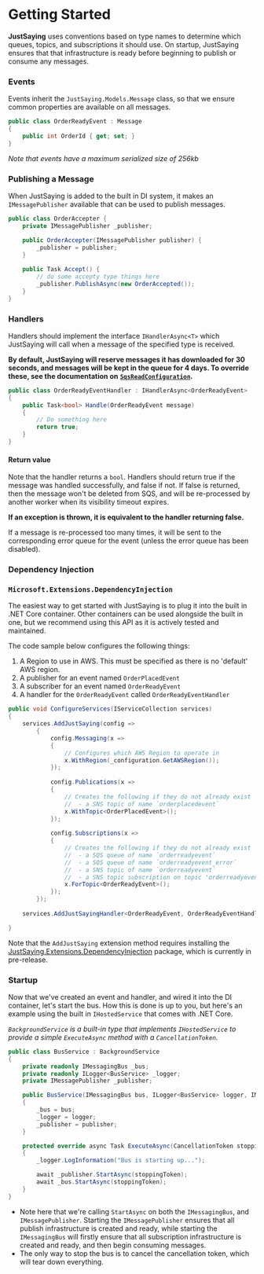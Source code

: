 # Getting Started

**JustSaying** uses conventions based on type names to determine which queues, topics, and subscriptions it should use. On startup, JustSaying ensures that that infrastructure is ready before beginning to publish or consume any messages.

### Events

Events inherit the `JustSaying.Models.Message` class, so that we ensure common properties are available on all messages.

```csharp
public class OrderReadyEvent : Message
{
    public int OrderId { get; set; }
}
```

_Note that events have a maximum serialized size of 256kb_

### Publishing a Message

When JustSaying is added to the built in DI system, it makes an `IMessagePublisher` available that can be used to publish messages.

```csharp
public class OrderAccepter {
    private IMessagePublisher _publisher;

    public OrderAccepter(IMessagePublisher publisher) {
        _publisher = publisher;
    }
    
    public Task Accept() {
        // do some accepty type things here
        _publisher.PublishAsync(new OrderAccepted());
    }
}
```

### Handlers

Handlers should implement the interface `IHandlerAsync<T>` which JustSaying will call when a message of the specified type is received.

**By default, JustSaying will reserve messages it has downloaded for 30 seconds, and messages will be kept in the queue for 4 days. To override these, see the documentation on** [**`SqsReadConfiguration`**](subscriptions/configuration/sqsreadconfiguration.md)**.**

```csharp
public class OrderReadyEventHandler : IHandlerAsync<OrderReadyEvent>
{
    public Task<bool> Handle(OrderReadyEvent message)
    {
        // Do something here
        return true;
    }
}
```

#### Return value

Note that the handler returns a `bool`. Handlers should return true if the message was handled successfully, and false if not. If false is returned, then the message won't be deleted from SQS, and will be re-processed by another worker when its visibility timeout expires. 

**If an exception is thrown, it is equivalent to the handler returning false.**

If a message is re-processed too many times, it will be sent to the corresponding error queue for the event \(unless the error queue has been disabled\).

### Dependency Injection

### `Microsoft.Extensions.DependencyInjection`

The easiest way to get started with JustSaying is to plug it into the built in .NET Core container. Other containers can be used alongside the built in one, but we recommend using this API as it is actively tested and maintained.

The code sample below configures the following things:

1. A Region to use in AWS. This must be specified as there is no 'default' AWS region.
2. A publisher for an event named `OrderPlacedEvent`
3. A subscriber for an event named `OrderReadyEvent`
4. A handler for the `OrderReadyEvent` called `OrderReadyEventHandler`

```csharp
public void ConfigureServices(IServiceCollection services)
{
    services.AddJustSaying(config =>
        {
            config.Messaging(x =>
            {
                // Configures which AWS Region to operate in
                x.WithRegion(_configuration.GetAWSRegion());
            });
                
            config.Publications(x =>
            {
                // Creates the following if they do not already exist
                //  - a SNS topic of name `orderplacedevent`
                x.WithTopic<OrderPlacedEvent>();
            });
                
            config.Subscriptions(x =>
            {
                // Creates the following if they do not already exist
                //  - a SQS queue of name `orderreadyevent`
                //  - a SQS queue of name `orderreadyevent_error`
                //  - a SNS topic of name `orderreadyevent`
                //  - a SNS topic subscription on topic 'orderreadyevent' and queue 'orderreadyevent'
                x.ForTopic<OrderReadyEvent>();
            });
        });
        
    services.AddJustSayingHandler<OrderReadyEvent, OrderReadyEventHandler>();

}
```

Note that the `AddJustSaying` extension method requires installing the [JustSaying.Extensions.DependencyInjection](https://www.nuget.org/packages/JustSaying.Extensions.DependencyInjection.Microsoft/7.0.0-beta.1) package, which is currently in pre-release.

### Startup

Now that we've created an event and handler, and wired it into the DI container, let's start the bus. How this is done is up to you, but here's an example using the built in `IHostedService` that comes with .NET Core. 

_`BackgroundService` is a built-in type that implements `IHostedService` to provide a simple `ExecuteAsync` method with a `CancellationToken`._

```csharp
public class BusService : BackgroundService
{
    private readonly IMessagingBus _bus;
    private readonly ILogger<BusService> _logger;
    private IMessagePublisher _publisher;

    public BusService(IMessagingBus bus, ILogger<BusService> logger, IMessagePublisher publisher)
    {
        _bus = bus;
        _logger = logger;
        _publisher = publisher;
    }

    protected override async Task ExecuteAsync(CancellationToken stoppingToken)
    {
        _logger.LogInformation("Bus is starting up...");

        await _publisher.StartAsync(stoppingToken);
        await _bus.StartAsync(stoppingToken);
    }
}
```

* Note here that we're calling `StartAsync` on both the `IMessagingBus`, and `IMessagePublisher`. Starting the `IMessagePublisher` ensures that all publish infrastructure is created and ready, while starting the `IMessagingBus` will firstly ensure that all subscription infrastructure is created and ready, and then begin consuming messages.
* The only way to stop the bus is to cancel the cancellation token, which will tear down everything.

